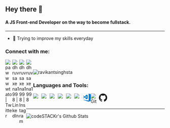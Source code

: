 ## Hey there 👋
#### A JS Front-end Developer on the way to become fullstack.
---

- 🌱 Trying to improve my skills everyday

### Connect with me:


[<img align="left" alt="pawwwwtato | Twitter" width="22px" src="https://cdn.jsdelivr.net/npm/simple-icons@v3/icons/twitter.svg" />][twitter]
[<img align="left" alt="dhruvsaxena1998 | LinkedIn" width="22px" src="https://cdn.jsdelivr.net/npm/simple-icons@v3/icons/linkedin.svg" />][linkedin]
[<img align="left" alt="dhruvsaxena1998 | Instagram" width="22px" src="https://cdn.jsdelivr.net/npm/simple-icons@v3/icons/instagram.svg" />][instagram]
[<img align="left" alt="dhruvsaxena1998" width="22px" src="https://cdn.jsdelivr.net/npm/simple-icons@v3/icons/facebook.svg" />][facebook]

<br />
<p align="left"> <img src="https://komarev.com/ghpvc/?username=Rajatkumar1510&label=Profile%20views&color=0e75b6&style=flat" alt="ravikantsinghsta" /> </p>


### Languages and Tools:


<img align="left" src="https://img.icons8.com/color/48/000000/html-5.png" width="26px"/>
<img align="left" src="https://img.icons8.com/color/48/000000/css3.png" width="26px"/>
<img align="left" src="https://img.icons8.com/color/48/000000/javascript.png" width="26px"/>
<img align="left" src="https://img.icons8.com/plasticine/100/000000/react.png" width="26px"/>

<img align="left" src="https://img.icons8.com/color/48/000000/nodejs.png" width="26px"/>
<img align="left" src="https://img.icons8.com/color/48/000000/npm.png" width="26px"/>
<img align="left" alt="Visual Studio Code" width="26px" src="https://raw.githubusercontent.com/github/explore/80688e429a7d4ef2fca1e82350fe8e3517d3494d/topics/visual-studio-code/visual-studio-code.png" />
<img align="left" alt="Git" width="26px" src="https://img.icons8.com/color/48/000000/git.png" />
<img align="left" alt="GitHub" width="26px" src="https://raw.githubusercontent.com/github/explore/78df643247d429f6cc873026c0622819ad797942/topics/github/github.png" />


<br />
<br />

---

<img alt="codeSTACKr's Github Stats" src="https://github-readme-stats.vercel.app/api?username=Rajatkumar1510&show_icons=true&hide_border=true&count_private=true" /> 

<br />
<br />


[twitter]: https://twitter.com/very_rajat
[instagram]: https://instagram.com/very.rajat
[linkedin]: https://linkedin.com/in/rajat-kumar-18945a191/
[facebook]: https://facebook.com/itsrazat
